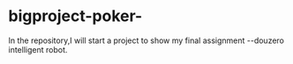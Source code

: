 # bigproject-poker-
In the repository,I will start a project to show my final assignment --douzero intelligent robot.
